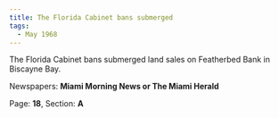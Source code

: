```yaml
---  
title: The Florida Cabinet bans submerged  
tags:  
  - May 1968  
---  
```

  
The Florida Cabinet bans submerged land sales on Featherbed Bank in Biscayne Bay.  
  
Newspapers: **Miami Morning News or The Miami Herald**  
  
Page: **18**, Section: **A** 
